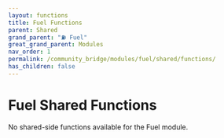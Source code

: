 ```yaml
---
layout: functions
title: Fuel Functions
parent: Shared
grand_parent: "⛽ Fuel"
great_grand_parent: Modules
nav_order: 1
permalink: /community_bridge/modules/fuel/shared/functions/
has_children: false
---
```


# Fuel Shared Functions
No shared-side functions available for the Fuel module.
